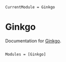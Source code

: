 ```@meta
CurrentModule = Ginkgo
```

# Ginkgo

Documentation for [Ginkgo](https://github.com/youwuyou/Ginkgo.jl).

```@index
```

```@autodocs
Modules = [Ginkgo]
```

